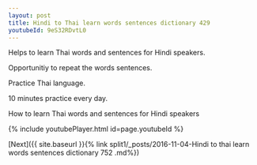 ```yaml
---
layout: post
title: Hindi to Thai learn words sentences dictionary 429 
youtubeId: 9eS32RDvtL0
---
```

 
 
Helps to learn Thai words and sentences for Hindi speakers.

Opportunitiy to repeat the words sentences. 

Practice Thai language. 
 
10 minutes practice every day. 
 
How to learn Thai words and sentences for Hindi speakers 
 
{% include youtubePlayer.html id=page.youtubeId %}
 
 
[Next]({{ site.baseurl }}{% link  split1/_posts/2016-11-04-Hindi to thai learn words sentences dictionary 752 .md%})
 
